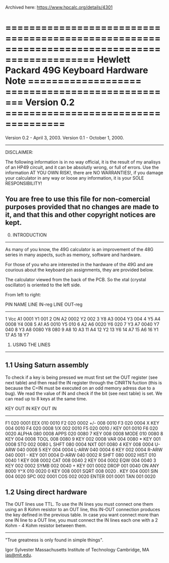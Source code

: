 Archived here: https://www.hpcalc.org/details/4301


==============================================================================
=============== Hewlett Packard 49G Keyboard Hardware Note ===================
============================= Version 0.2 ====================================
==============================================================================

Version 0.2 - April 3, 2003.
Version 0.1 - October 1, 2000.

------------------------------------------------------------------------------
DISCLAIMER:

The following information is in no way official, it is the result of my
analisys of an HP49 circuit, and it can be absolutly wrong, or full of errors.
Use the information AT YOU OWN RISK!, there are NO WARRANTIES!, if you
damage your calculator in any way or loose any information, it is your
SOLE RESPONSIBILITY!
 
You are free to use this file for non-comercial purposes provided that
no changes are made to it, and that this and other copyright notices are kept.
------------------------------------------------------------------------------

0. INTRODUCTION 
---------------

As many of you know, the 49G calculator is an improvement of the 48G series
in many aspects, such as memory, software and hardware.

For those of you who are interested in the hardware of the 49G and are
courious about the keyboard pin assignments, they are provided below.

The calculator viewed from the back of the PCB. So the xtal (crystal
oscillator) is oriented to the left side.

 From left to right:

 PIN  NAME	 LINE IN-reg	 LINE OUT-reg
 ---------	 -----------	 ------------
  1   Vcc	  A1  0001	  Y1  001
  2   ON	  A2  0002	  Y2  002
  3   Y8	  A3  0004	  Y3  004
  4   Y5	  A4  0008	  Y4  008
  5   A1	  A5  0010	  Y5  010
  6   A2	  A6  0020	  Y6  020
  7   Y3	  A7  0040	  Y7  040
  8   Y3	  A8  0080	  Y8  080
  9   A8
  10  A3
  11  A4
  12  Y2
  13  Y6
  14  A7
  15  A6
  16  Y1
  17  A5
  18  Y7

1. USING THE LINES
------------------

 1.1 Using Saturn assembly
 -------------------------

 To check if a key is being pressed we must first set the OUT register
 (see next table) and then read the IN register through the CINRTN fuction
 (this is because the C=IN must be executed on an odd memory adress due to
 a bug). We read the value of IN and check if the bit (see next table) is
 set. We can read up to 8 keys at the same time.

  KEY    OUT   IN	  KEY    OUT   IN
  ----------------	  ----------------
  F1     020  0001	  EEX    010  0010
  F2     020  0002	  +/-    008  0010
  F3     020  0004	  X KEY  004  0010
  F4     020  0008	  1/X    002  0010
  F5     020  0010	  / KEY  001  0010
  F6     020  0020	  ALPHA  080  0008
  APPS   020  0080	  7 KEY  008  0008
  MODE   010  0080	  8 KEY  004  0008
  TOOL   008  0080	  9 KEY  002  0008
  VAR    004  0080	  * KEY  001  0008
  STO    002  0080	  L SHFT 080  0004
  NXT    001  0080	  4 KEY  008  0004
  U-ARW  040  0008	  5 KEY  004  0004
  L-ARW  040  0004	  6 KEY  002  0004
  R-ARW  040  0001	  - KEY  001  0004
  D-ARW  040  0002	  R SHFT 080  0002
  HIST   010  0040	  1 KEY  008  0002
  CAT    008  0040	  2 KEY  004  0002
  EQW    004  0040	  3 KEY  002  0002
  SYMB   002  0040	  + KEY  001  0002
  DROP   001  0040	  ON     ANY  8000
  Y^X    010  0020	  0 KEY  008  0001
  SQRT   008  0020	  . KEY  004  0001
  SIN    004  0020	  SPC    002  0001
  COS    002  0020	  ENTER  001  0001
  TAN    001  0020

 1.2 Using direct hardware
 -------------------------

 The OUT lines use TTL.
 To use the IN lines you must connect one them using an 8 Kohm resistor
 to an OUT line, this IN-OUT connection produces the key defined in the
 previous table.
 In case you want connect more than one IN line to a OUT line, you must
 connect the IN lines each one with a 2 Kohm - 4 Kohm resistor between them.

----------------------------------------
"True greatness is only found in simple things".

Igor Sylvester
Massachusetts Institute of Technology
Cambridge, MA
ias@mit.edu.

